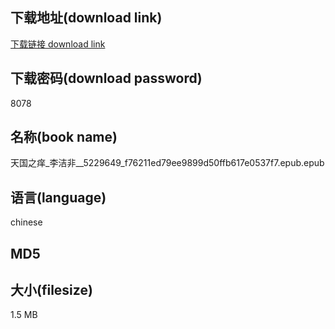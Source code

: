 ## 下载地址(download link)
[下载链接 download link](https://tutu365.netlify.app/?s=%E5%A4%A9%E5%9B%BD%E4%B9%8B%E7%97%92_%E6%9D%8E%E6%B4%81%E9%9D%9E__5229649_f76211ed79ee9899d50ffb617e0537f7.epub)

## 下载密码(download password)
8078

## 名称(book name)
天国之痒_李洁非__5229649_f76211ed79ee9899d50ffb617e0537f7.epub.epub

## 语言(language)
chinese

## MD5


## 大小(filesize)
1.5 MB
